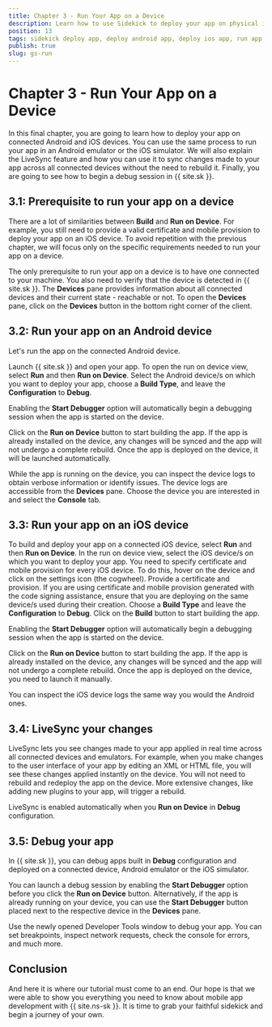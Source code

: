 ```yaml
---
title: Chapter 3 - Run Your App on a Device
description: Learn how to use Sidekick to deploy your app on physical iOS or Android devices, LiveSync changes across those devices and use the built-in debugger.
position: 13
tags: sidekick deploy app, deploy android app, deploy ios app, run app on device, sidekick debug app
publish: true
slug: gs-run
---
```


# Chapter 3 - Run Your App on a Device

In this final chapter, you are going to learn how to deploy your app on connected Android and iOS devices. You can use the same process to run your app in an Android emulator or the iOS simulator. We will also explain the LiveSync feature and how you can use it to sync changes made to your app across all connected devices without the need to rebuild it. Finally, you are going to see how to begin a debug session in {{ site.sk }}.

## 3.1: Prerequisite to run your app on a device

There are a lot of similarities between **Build** and **Run on Device**. For example, you still need to provide a valid certificate and mobile provision to deploy your app on an iOS device. To avoid repetition with the previous chapter, we will focus only on the specific requirements needed to run your app on a device.

The only prerequisite to run your app on a device is to have one connected to your machine. You also need to verify that the device is detected in {{ site.sk }}. The **Devices** pane provides information about all connected devices and their current state - reachable or not. To open the **Devices** pane, click on the **Devices** button in the bottom right corner of the client.

## 3.2: Run your app on an Android device

Let's run the app on the connected Android device. 

Launch {{ site.sk }} and open your app. To open the run on device view, select **Run** and then **Run on Device**. Select the Android device/s on which you want to deploy your app, choose a **Build Type**, and leave the **Configuration** to **Debug**. 

Enabling the **Start Debugger** option will automatically begin a debugging session when the app is started on the device.

Click on the **Run on Device** button to start building the app. If the app is already installed on the device, any changes will be synced and the app will not undergo a complete rebuild. Once the app is deployed on the device, it will be launched automatically.

While the app is running on the device, you can inspect the device logs to obtain verbose information or identify issues. The device logs are accessible from the **Devices** pane. Choose the device you are interested in and select the **Console** tab.

## 3.3: Run your app on an iOS device

To build and deploy your app on a connected iOS device, select **Run** and then **Run on Device**. In the run on device view, select the iOS device/s on which you want to deploy your app. You need to specify certificate and mobile provision for every iOS device. To do this, hover on the device and click on the settings icon (the cogwheel). Provide a certificate and provision. If you are using certificate and mobile provision generated with the code signing assistance, ensure that you are deploying on the same device/s used during their creation. Choose a **Build Type** and leave the **Configuration** to **Debug**. Click on the **Build** button to start building the app.

Enabling the **Start Debugger** option will automatically begin a debugging session when the app is started on the device.

Click on the **Run on Device** button to start building the app. If the app is already installed on the device, any changes will be synced and the app will not undergo a complete rebuild. Once the app is deployed on the device, you need to launch it manually. 

You can inspect the iOS device logs the same way you would the Android ones.

## 3.4: LiveSync your changes

LiveSync lets you see changes made to your app applied in real time across all connected devices and emulators. For example, when you make changes to the user interface of your app by editing an XML or HTML file, you will see these changes applied instantly on the device. You will not need to rebuild and redeploy the app on the device. More extensive changes, like adding new plugins to your app, will trigger a rebuild.

LiveSync is enabled automatically when you **Run on Device** in **Debug** configuration. 

## 3.5: Debug your app

In {{ site.sk }}, you can debug apps built in **Debug** configuration and deployed on a connected device, Android emulator or the iOS simulator.

You can launch a debug session by enabling the **Start Debugger**  option before you click the **Run on Device** button. Alternatively, if the app is already running on your device, you can use the **Start Debugger** button placed next to the respective device in the **Devices** pane.

Use the newly opened Developer Tools window to debug your app. You can set breakpoints, inspect network requests, check the console for errors, and much more.

## Conclusion

And here it is where our tutorial must come to an end. Our hope is that we were able to show you everything you need to know about mobile app development with {{ site.ns-sk }}. It is time to grab your faithful sidekick and begin a journey of your own.